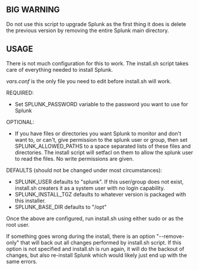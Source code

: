 ## BIG WARNING

Do not use this script to upgrade Splunk as the first thing it does is delete the previous version by removing the entire Splunk main directory.


## USAGE

There is not much configuration for this to work. The install.sh script takes care of everything needed to install Splunk.

*vars.conf* is the only file you need to edit before install.sh will work.

REQUIRED:
* Set SPLUNK_PASSWORD variable to the password you want to use for Splunk

OPTIONAL:
* If you have files or directories you want Splunk to monitor and don't want to, or can't, give permission to the splunk user or group, then set SPLUNK_ALLOWED_PATHS to a space separated lists of these files and directories. The install script will setfacl on them to allow the splunk user to read the files. No write permissions are given.

DEFAULTS (should not be changed under most circumstances):
* SPLUNK_USER defaults to "splunk". If this user/group does not exist, install.sh creaters it as a system user with no login capability.
* SPLUNK_INSTALL_TGZ defaults to whatever version is packaged with this installer.
* SPLUNK_BASE_DIR defaults to "/opt"


Once the above are configured, run install.sh using either sudo or as the root user.

If something goes wrong during the install, there is an option "--remove-only" that will back out all changes performed by install.sh script. If this option is not specified and install.sh is run again, it will do the backout of changes, but also re-install Splunk which would likely just end up with the same errors.
